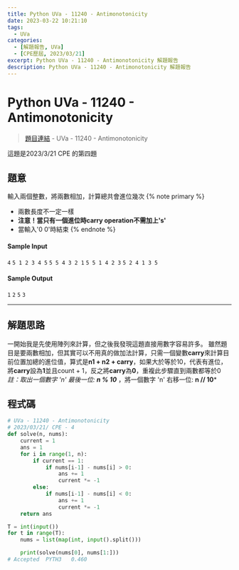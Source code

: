 ```yaml
---
title: Python UVa - 11240 - Antimonotonicity
date: 2023-03-22 10:21:10
tags:
  - UVa
categories:
  - [解題報告, UVa]
  - [CPE歷屆, 2023/03/21]
excerpt: Python UVa - 11240 - Antimonotonicity 解題報告
description: Python UVa - 11240 - Antimonotonicity 解題報告
---
```

# Python UVa - 11240 - Antimonotonicity

>[題目連結](https://onlinejudge.org/index.php?option=onlinejudge&Itemid=8&page=show_problem&category=0&problem=2181&mosmsg=Submission+received+with+ID+28325133) - UVa - 11240 - Antimonotonicity 

這題是2023/3/21 CPE 的第四題

## 題意
輸入兩個整數，將兩數相加，計算總共會進位幾次
{% note primary %}
 - 兩數長度不一定一樣
 - **注意！當只有一個進位時carry operation不需加上's'**
 - 當輸入'0 0'時結束
{% endnote %}

#### Sample Input 
`4`
`5 1 2 3 4 5`
`5 5 4 3 2 1`
`5 5 1 4 2 3`
`5 2 4 1 3 5`

#### Sample Output 
`1`
`2`
`5`
`3`

---
## 解題思路
一開始我是先使用陣列來計算，但之後我發現這題直接用數字容易許多。
雖然題目是要兩數相加，但其實可以不用真的做加法計算，只需一個變數**carry**來計算目前位置加總的進位值，算式是**n1 + n2 + carry**，如果大於等於10，代表有進位，將**carry**設為**1**並且count + 1，反之將**carry**為**0**，重複此步驟直到兩數都等於0
*註：取出一個數字 'n' 最後一位: **n % 10*** ，將一個數字 'n' 右移一位: **n // 10***



## 程式碼
```python
# UVa - 11240 - Antimonotonicity
# 2023/03/21/ CPE - 4
def solve(n, nums):
    current = 1 
    ans = 1
    for i in range(1, n):
        if current == 1:
            if nums[i-1] - nums[i] > 0: 
                ans += 1
                current *= -1
        else:
            if nums[i-1] - nums[i] < 0: 
                ans += 1
                current *= -1
    return ans

T = int(input())
for t in range(T):
    nums = list(map(int, input().split()))

    print(solve(nums[0], nums[1:]))
# Accepted	PYTH3	0.460
```
